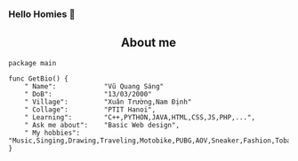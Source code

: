 ### Hello Homies 👋

<h2 align="center">About me</h2>

```golang
package main

func GetBio() {
    " Name":            "Vũ Quang Sáng"
    " DoB":             "13/03/2000"
    " Village":       	"Xuân Trường,Nam Định"
    " Collage":         "PTIT Hanoi",
    " Learning":        "C++,PYTHON,JAVA,HTML,CSS,JS,PHP,...",
    " Ask me about":    "Basic Web design",
    " My hobbies":      "Music,Singing,Drawing,Traveling,Motobike,PUBG,AOV,Sneaker,Fashion,Tobacco,Vape,..."
}
```

<p align="center"><img src="https://github-readme-stats.vercel.app/api/top-langs/?username=Vusang1303&langs_count=10&theme=tokyonight&layout=compact" alt="" /></p>
